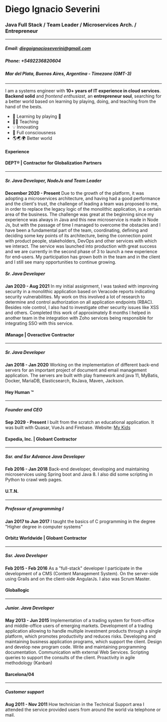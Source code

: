 # **Diego Ignacio Severini**
### Java Full Stack / Team Leader / Microservices Arch. / Entrepreneur 
---

##### **Email: diegoignacioseverini@gmail.com**
##### **Phone: +5492236820604**
##### Mar del Plata, Buenos Aires, Argentina - Timezone (GMT-3)
---
I am a systems engineer with **10+ years of IT experience in cloud services**. 
**Backend solid** and *frontend enthusiast*, an **entrepreneur soul**, searching for a better world based on learning by playing, doing, and teaching from the hand of the bests.

* 📗 Learning by playing 🥳
* 👨‍🏫 Teaching
* 💡 Innovating 
* 🧘 Full consciousness 
* 🌎🌏🌍 Better world

#### **Experience**
#### **DEPT® | Contractor for Globalization Partners**
---
##### Sr. Java Developer, NodeJs and Team Leader 
**December 2020 - Present**
Due to the growth of the platform, it was adopting a microservices architecture, and having had a good performance and the client's trust, the challenge of leading a team was proposed to me, in order to replace the legacy logic of the monolithic application, in a certain area of ​​the business.
The challenge was great at the beginning since my experience was always in Java and this new microservice is made in Node Js, but with the passage of time I managed to overcome the obstacles and I have been a fundamental part of the team, coordinating, defining and deciding some key points of its architecture, being the connection point with product people, stakeholders, DevOps and other services with which we interact.
The service was launched into production with great success and we are currently in the second phase of 3 to launch a new experience for end-users. My participation has grown both in the team and in the client and I still see many opportunities to continue growing.

##### Sr. Java Developer
**Jan 2020 - Aug 2021**
In my initial assignment, I was tasked with improving security in a monolithic application based on Veracode reports indicating security vulnerabilities. My work on this involved a lot of research to determine and control authorization on all application endpoints (RBAC). Besides role control, I also had to investigate other security issues like XSS and others. Completed this work of approximately 8 months I helped in another team in the integration with Zoho services being responsible for integrating SSO with this service.


#### iManage | Overactive Contractor
---
##### Sr. Java Developer
**Jan 2018 - Jan 2020**
Working on the implementation of different back-end servers for an important project of document and email management application. 
The servers are built with play framework and java 11, MyBatis, Docker, MariaDB, Elasticsearch, RxJava, Maven, Jackson.

#### Hey Human ™
---
##### Founder and CEO
**Sep 2029 - Present**
I built from the scratch an educational application. It was built with Quasar, VueJs and Firebase.
Website: [My Kids](https://hey-human.github.io/tres-caras/)

#### Expedia, Inc. | Globant Contractor
---
##### Ssr. and Ssr Advance Java Developer
**Feb 2016 - Jan 2018**
Back-end developer, developing and maintaining microservices using Spring boot and Java 8. 
I also did some scripting in Python to crawl web pages.

#### U.T.N.
---
##### Professor of programming I
**Jan 2017 to Jun 2017**
I taught the basics of C programming in the degree "Higher degree in computer systems"

#### Orbitz Worldwide | Globant Contractor
---
##### Ssr. Java Developer
**Feb 2015 - Feb 2016**
As a "full-stack" developer I participate in the development of a CMS (Content Management System). On the server-side using Grails and on the client-side AngularJs. I also was Scrum Master.

#### Globallogic
---
##### Junior. Java Developer
**May 2013 - Jun 2015**
Implementation of a trading system for front-office and middle-office users of emerging markets. 
Development of a trading application allowing to handle multiple investment products through a single platform, which promotes productivity and reduces risks.
Developing and maintaining business application programs, which support the client. 
Design and develop new program code. 
Write and maintaining programming documentation. 
Communication with external Web Services. 
Scripting queries to support the consults of the client. 
Proactivity in agile methodology (Kanban) 

#### Barcelona/04
---
##### Customer support
**Aug 2011 - Nov 2011**
How technician in the Technical Support area I attended the service provided users from around the world via telephone or mail.



